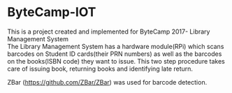 # ByteCamp-IOT
This is a project created and implemented for ByteCamp 2017- Library Management System<br>
The Library Management System has a hardware module(RPi) which scans barcodes on Student ID cards(their PRN numbers) 
as well as the barcodes on the books(ISBN code) they want to issue.
This two step procedure takes care of issuing book, returning books and identifying late return.

ZBar (https://github.com/ZBar/ZBar) was used for barcode detection.
